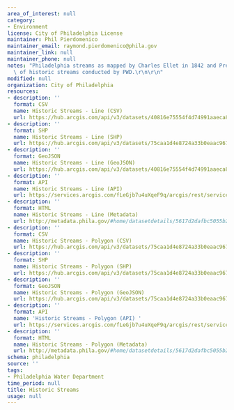 ```yaml
---
area_of_interest: null
category:
- Environment
license: City of Philadelphia License
maintainer: Phil Pierdomenico
maintainer_email: raymond.pierdomenico@phila.gov
maintainer_link: null
maintainer_phone: null
notes: "Philadelphia streams as mapped by Charles Ellet in 1842 and Previous study\
  \ of historic streams conducted by PWD.\r\n\r\n"
modified: null
organization: City of Philadelphia
resources:
- description: ''
  format: CSV
  name: Historic Streams - Line (CSV)
  url: https://hub.arcgis.com/api/v3/datasets/40816e75554f4d74991aaeca81b5bd26_0/downloads/data?format=csv&spatialRefId=2272&where=1%3D1
- description: ''
  format: SHP
  name: Historic Streams - Line (SHP)
  url: https://hub.arcgis.com/api/v3/datasets/75caa1d4e8724a33b0eaac967271a9d4_0/downloads/data?format=shp&spatialRefId=2272&where=1%3D1
- description: ''
  format: GeoJSON
  name: Historic Streams - Line (GeoJSON)
  url: https://hub.arcgis.com/api/v3/datasets/40816e75554f4d74991aaeca81b5bd26_0/downloads/data?format=geojson&spatialRefId=4326&where=1%3D1
- description: ''
  format: API
  name: Historic Streams - Line (API)
  url: https://services.arcgis.com/fLeGjb7u4uXqeF9q/arcgis/rest/services/HistoricStreams_Arc/FeatureServer/0/query?outFields=*&where=1%3D1
- description: ''
  format: HTML
  name: Historic Streams - Line (Metadata)
  url: http://metadata.phila.gov/#home/datasetdetails/5617d2dafbc5055b2b20f416/representationdetails/5617fe4de1618da03c3e12e4/
- description: ''
  format: CSV
  name: Historic Streams - Polygon (CSV)
  url: https://hub.arcgis.com/api/v3/datasets/75caa1d4e8724a33b0eaac967271a9d4_0/downloads/data?format=csv&spatialRefId=2272&where=1%3D1
- description: ''
  format: SHP
  name: Historic Streams - Polygon (SHP)
  url: https://hub.arcgis.com/api/v3/datasets/75caa1d4e8724a33b0eaac967271a9d4_0/downloads/data?format=shp&spatialRefId=2272&where=1%3D1
- description: ''
  format: GeoJSON
  name: Historic Streams - Polygon (GeoJSON)
  url: https://hub.arcgis.com/api/v3/datasets/75caa1d4e8724a33b0eaac967271a9d4_0/downloads/data?format=geojson&spatialRefId=4326&where=1%3D1
- description: ''
  format: API
  name: 'Historic Streams - Polygon (API) '
  url: https://services.arcgis.com/fLeGjb7u4uXqeF9q/arcgis/rest/services/HistoricStreams_Poly/FeatureServer/0/query?outFields=*&where=1%3D1
- description: ''
  format: HTML
  name: Historic Streams - Polygon (Metadata)
  url: http://metadata.phila.gov/#home/datasetdetails/5617d2dafbc5055b2b20f416/representationdetails/5617fea5cf9bd9e60261d92e/
schema: philadelphia
source: ''
tags:
- Philadelphia Water Department
time_period: null
title: Historic Streams
usage: null
---
```

